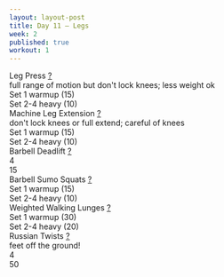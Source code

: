 ```yaml
---
layout: layout-post
title: Day 11 — Legs
week: 2
published: true
workout: 1
---
```


<div class="ex_list">

  <div class="ex">
    <div class="name">
      Leg Press
      <a href="https://www.youtube.com/watch?v=CHPHn-OnTqE" target="_blank">?</a>
      <div class="note">full range of motion but don't lock knees; less weight ok</div>
    </div>
    <div class="set">Set 1 warmup (15)</div>
    <div class="rep">Set 2-4 heavy (10)</div>
  </div>

  <div class="ex">
    <div class="name">
      Machine Leg Extension
      <a href="https://www.youtube.com/watch?v=mlXPNdw2Sns" target="_blank">?</a>
      <div class="note">don't lock knees or full extend; careful of knees</div>
    </div>
    <div class="set">Set 1 warmup (15)</div>
    <div class="rep">Set 2-4 heavy (10)</div>
  </div>

  <div class="ex">
    <div class="name">
      Barbell Deadlift
      <a href="https://www.youtube.com/watch?v=sLqn0uP6iCU" target="_blank">?</a>
    </div>
    <div class="set">4</div>
    <div class="rep">15</div>
  </div>

  <div class="ex">
    <div class="name">
      Barbell Sumo Squats
      <a href="https://www.youtube.com/watch?v=NdNQ51TJPZw" target="_blank">?</a>
    </div>
    <div class="set">Set 1 warmup (15)</div>
    <div class="rep">Set 2-4 heavy (10)</div>
  </div>

  <div class="ex">
    <div class="name">
      Weighted Walking Lunges
      <a href="https://www.youtube.com/watch?v=YYWhkctnP2o" target="_blank">?</a>
    </div>
    <div class="set">Set 1 warmup (30)</div>
    <div class="rep">Set 2-4 heavy (20)</div>
  </div>

  <div class="ex">
    <div class="name">
      Russian Twists
      <a href="https://www.youtube.com/watch?v=NeAtimSCxsY" target="_blank">?</a>
      <div class="note">feet off the ground!</div>
    </div>
    <div class="set">4</div>
    <div class="rep">50</div>
  </div>

</div>



